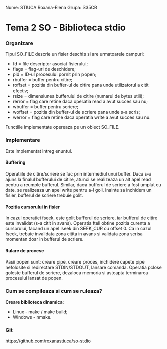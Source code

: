 Nume: STIUCA Roxana-Elena
Grupa: 335CB

# Tema 2 SO - Biblioteca stdio

### Organizare
Tipul SO_FILE descrie un fisier deschis si are urmatoarele campuri:
- fd = file descriptor asociat fisierului;
- flags = flag-uri de deschidere;
- pid = ID-ul procesului pornit prin popen;
- rbuffer = buffer pentru citire;
- roffset = pozitia din buffer-ul de citire pana unde utilizatorul a citit
efectiv;
- rsize = dimensiunea bufferului de citire (numarul de bytes utili);
- rerror = flag care retine daca operatia read a avut succes sau nu;
- wbuffer = buffer pentru scriere;
- woffset = pozitia din buffer-ul de scriere pana unde s-a scris;
- werror = flag care retine daca operatia write a avut succes sau nu.

Functiile implementate opereaza pe un obiect SO_FILE.

### Implementare
Este implementat intreg enuntul.

#### Buffering
Operatiile de citire/scriere se fac prin intermediul unui buffer.
Daca s-a ajuns la finalul bufferului de citire, atunci se realizeaza
un alt apel read pentru a reumple bufferul. Similar, daca bufferul
de scriere a fost umplut cu date, se realizeaza un apel write pentru
a-l goli. Inainte sa inchidem un fisier, bufferul de scriere trebuie
golit.

#### Pozitia cursorului in fisier
In cazul operatiei fseek, este golit bufferul de scriere, iar bufferul
de citire este invalidat (s-a citit in avans).
Operatia ftell obtine pozitia curenta a cursorului, facand un apel
lseek din SEEK_CUR cu offset 0. Ca in cazul fseek, trebuie invalidata
zona citita in avans si validata zona scrisa momentan doar in bufferul
de scriere.

#### Rulare de procese
Pasii popen sunt: creare pipe, creare proces, inchidere capete pipe
nefolosite si redirectare STDIN/STDOUT, lansare comanda.
Operatia pclose goleste bufferul de scriere, dezaloca memoria si
asteapta terminarea procesului lansat de popen.

### Cum se compileaza si cum se ruleaza?
**Creare biblioteca dinamica**:
- Linux - make / make build;
- Windows - nmake.

### Git
https://github.com/roxanastiuca/so-stdio
